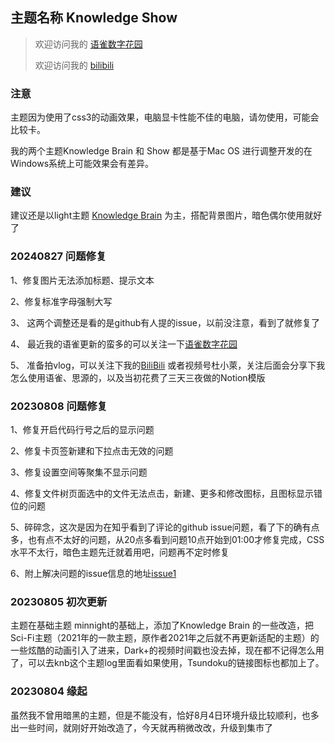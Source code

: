 ## ​主题名称 Knowledge Show

> 欢迎访问我的 [语雀数字花园](https://www.yuque.com/lanedu)
>
> 欢迎访问我的 [bilibili](https://space.bilibili.com/85894775)
>

### 注意

主题因为使用了css3的动画效果，电脑显卡性能不佳的电脑，请勿使用，可能会比较卡。

我的两个主题Knowledge Brain 和 Show 都是基于Mac OS 进行调整开发的在Windows系统上可能效果会有差异。

### 建议

建议还是以light主题 [Knowledge Brain](https://b3logfile.com/file/2023/07/image-HQ6AitW.png?imageView2/2/interlace/1/format/jpg) 为主，搭配背景图片，暗色偶尔使用就好了

### 20240827 问题修复

1、修复图片无法添加标题、提示文本

2、修复标准字母强制大写

3、 这两个调整还是看的是github有人提的issue，以前没注意，看到了就修复了

4、 最近我的语雀更新的蛮多的可以关注一下[语雀数字花园](https://www.yuque.com/lanedu)

5、 准备拍vlog，可以关注下我的[BiliBili](https://space.bilibili.com/85894775)
或者视频号杜小萊，关注后面会分享下我怎么使用语雀、思源的，以及当初花费了三天三夜做的Notion模版


### 20230808 问题修复

1、修复开启代码行号之后的显示问题

2、修复卡页签新建和下拉点击无效的问题

3、修复设置空间等聚集不显示问题

4、修复文件树页面选中的文件无法点击，新建、更多和修改图标，且图标显示错位的问题

5、碎碎念，这次是因为在知乎看到了评论的github issue问题，看了下的确有点多，也有点不太好的问题，从20点多看到问题10点开始到01:00才修复完成，CSS 水平不太行，暗色主题先迁就着用吧，问题再不定时修复

6、附上解决问题的issue信息的地址[issue1](https://github.com/LaneDu/Knowledge-Show/issues/1)
 


### 20230805 初次更新

主题在基础主题 minnight的基础上，添加了Knowledge Brain 的一些改造，把Sci-Fi主题（2021年的一款主题，原作者2021年之后就不再更新适配的主题）的一些炫酷的动画引入了进来，Dark+的视频时间戳也没去掉，现在都不记得怎么用了，可以去knb这个主题log里面看如果使用，Tsundoku的链接图标也都加上了。

### 20230804 缘起

虽然我不曾用暗黑的主题，但是不能没有，恰好8月4日环境升级比较顺利，也多出一些时间，就刚好开始改造了，今天就再稍微改改，升级到集市了

‍

‍
